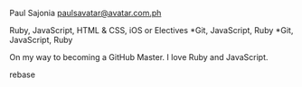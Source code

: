 Paul Sajonia
paulsavatar@avatar.com.ph

Ruby, JavaScript, HTML & CSS, iOS or Electives
*Git, JavaScript, Ruby
*Git, JavaScript, Ruby

On my way to becoming a GitHub Master. I love Ruby and JavaScript.

rebase
